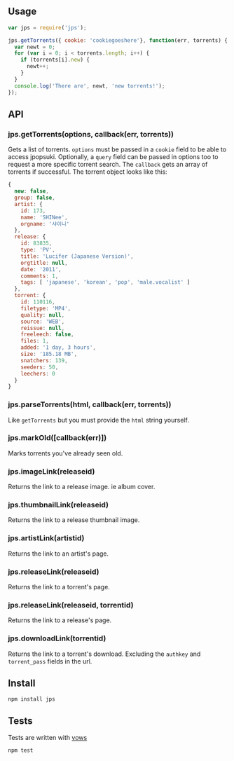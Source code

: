 Usage
------------------
```javascript
var jps = require('jps');

jps.getTorrents({ cookie: 'cookiegoeshere'}, function(err, torrents) {
  var newt = 0;
  for (var i = 0; i < torrents.length; i++) {
    if (torrents[i].new) {
      newt++;
    }
  }
  console.log('There are', newt, 'new torrents!');
});
```


API
---
### jps.getTorrents(options, callback(err, torrents))
Gets a list of torrents. `options` must be passed in a `cookie` field to be able to access jpopsuki. Optionally, a `query` field can be passed in options too to request a more specific torrent search. The `callback` gets an array of torrents if successful. The torrent object looks like this:

```javascript
{
  new: false,
  group: false,
  artist: {
    id: 173,
    name: 'SHINee',
    orgname: '샤이니'
  },
  release: {
    id: 83835,
    type: 'PV',
    title: 'Lucifer (Japanese Version)',
    orgtitle: null,
    date: '2011',
    comments: 1,
    tags: [ 'japanese', 'korean', 'pop', 'male.vocalist' ]
  },
  torrent: {
    id: 110116,
    filetype: 'MP4',
    quality: null,
    source: 'WEB',
    reissue: null,
    freeleech: false,
    files: 1,
    added: '1 day, 3 hours',
    size: '185.18 MB',
    snatchers: 139,
    seeders: 50,
    leechers: 0
  }
}
```

### jps.parseTorrents(html, callback(err, torrents))
Like `getTorrents` but you must provide the `html` string yourself.

### jps.markOld([callback(err)])
Marks torrents you've already seen old.

### jps.imageLink(releaseid)
Returns the link to a release image. ie album cover.

### jps.thumbnailLink(releaseid)
Returns the link to a release thumbnail image.

### jps.artistLink(artistid)
Returns the link to an artist's page.

### jps.releaseLink(releaseid)
Returns the link to a torrent's page.

### jps.releaseLink(releaseid, torrentid)
Returns the link to a release's page.

### jps.downloadLink(torrentid)
Returns the link to a torrent's download. Excluding the `authkey` and `torrent_pass` fields in the url.


Install
------------

    npm install jps


Tests
---------
Tests are written with [vows](http://vowsjs.org/)

```bash
npm test
```
